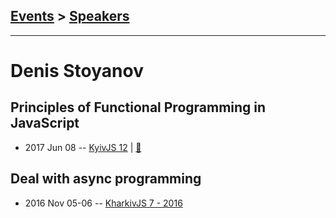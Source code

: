 ## [Events](../README.md) > [Speakers](../speakers.md)
---

# Denis Stoyanov

## Principles of Functional Programming in JavaScript
- 2017 Jun 08 -- [KyivJS 12](https://www.youtube.com/watch?v=xom2TdaZPAI)  | [:notebook:](http://fp-in-js.surge.sh/#/)  
## Deal with async programming
- 2016 Nov 05-06 -- [KharkivJS 7 - 2016](https://www.youtube.com/watch?v=0ZcCPX6uT5c)    
